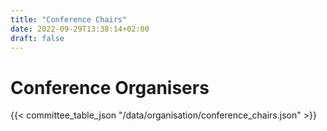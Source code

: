 ```yaml
---
title: "Conference Chairs"
date: 2022-09-29T13:38:14+02:00
draft: false
---
```

# Conference Organisers


{{< committee_table_json "/data/organisation/conference_chairs.json" >}}
